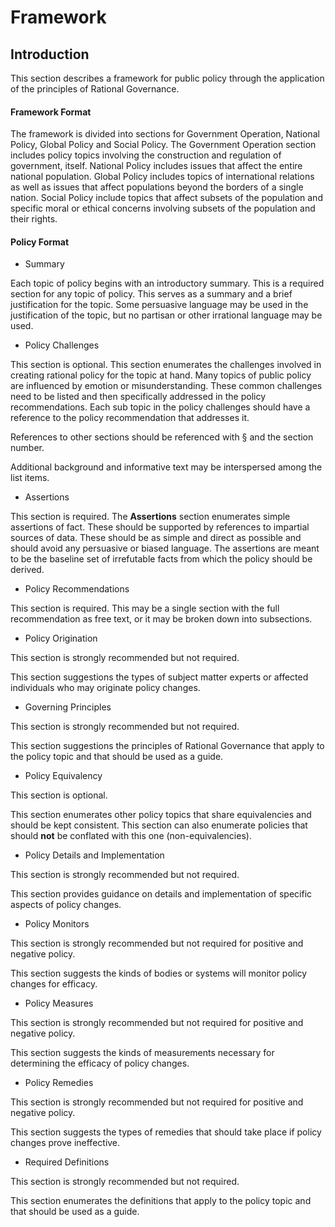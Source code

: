 # Framework

## Introduction

This section describes a framework for public policy through the application of the principles of Rational Governance.

 

#### Framework Format

The framework is divided into sections for Government Operation, National Policy, Global Policy and Social Policy.  The Government Operation section includes policy topics involving the construction and regulation of government, itself.  National Policy includes issues that affect the entire national population.  Global Policy includes topics of international relations as well as issues that affect populations beyond the borders of a single nation.  Social Policy include topics that affect subsets of the population and specific moral or ethical concerns involving subsets of the population and their rights.  

#### Policy Format

- Summary

Each topic of policy begins with an introductory summary.  This is a required section for any topic of policy.  This serves as a summary and a brief justification for the topic.  Some persuasive language may be used in the justification of the topic, but no partisan or other irrational language may be used.

- Policy Challenges

This section is optional.  This section enumerates the challenges involved in creating rational policy for the topic at hand.  Many topics of public policy are influenced by emotion or misunderstanding.  These common challenges need to be listed and then specifically addressed in the policy recommendations.  Each sub topic in the policy challenges should have a reference to the policy recommendation that addresses it.

References to other sections should be referenced with § and the section number.

Additional background and informative text may be interspersed among the list items.

- Assertions

This section is required.  The **Assertions** section enumerates simple assertions of fact.  These should be supported by references to impartial sources of data.  These should be as simple and direct as possible and should avoid any persuasive or biased language.  The assertions are meant to be the baseline set of irrefutable facts from which the policy should be derived.

- Policy Recommendations

This section is required.  This may be a single section with the full recommendation as free text, or it may be broken down into subsections.

- Policy Origination

This section is strongly recommended but not required.

This section suggestions the types of subject matter experts or affected individuals who may originate policy changes. 

- Governing Principles

This section is strongly recommended but not required.

This section suggestions the principles of Rational Governance that apply to the policy topic and that should be used as a guide.

- Policy Equivalency

This section is optional.

This section enumerates other policy topics that share equivalencies and should be kept consistent.
This section can also enumerate policies that should **not** be conflated with this one (non-equivalencies).

- Policy Details and Implementation

This section is strongly recommended but not required.

This section provides guidance on details and implementation of specific aspects of policy changes.

- Policy Monitors

This section is strongly recommended but not required for positive and negative policy.

This section suggests the kinds of bodies or systems will monitor policy changes for efficacy.

- Policy Measures

This section is strongly recommended but not required for positive and negative policy.

This section suggests the kinds of measurements necessary for determining the efficacy of policy changes.

- Policy Remedies

This section is strongly recommended but not required for positive and negative policy.

This section suggests the types of remedies that should take place if policy changes prove ineffective.

- Required Definitions

This section is strongly recommended but not required.

This section enumerates the definitions that apply to the policy topic and that should be used as a guide. 
